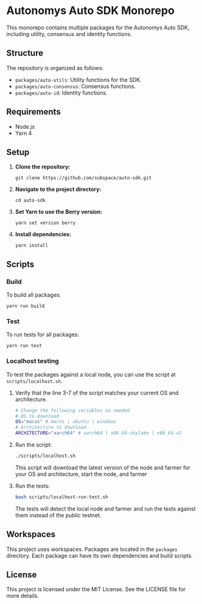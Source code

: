 # Autonomys Auto SDK Monorepo

This monorepo contains multiple packages for the Autonomys Auto SDK, including utility, consensus and identity functions.

## Structure

The repository is organized as follows:

- `packages/auto-utils`: Utility functions for the SDK.
- `packages/auto-consensus`: Consensus functions.
- `packages/auto-id`: Identity functions.

## Requirements

- Node.js
- Yarn 4

## Setup

1. **Clone the repository:**

   `git clone https://github.com/subspace/auto-sdk.git`

2. **Navigate to the project directory:**

   `cd auto-sdk`

3. **Set Yarn to use the Berry version:**

   `yarn set version berry`

4. **Install dependencies:**

   `yarn install`

## Scripts

### Build

To build all packages:

`yarn run build`

### Test

To run tests for all packages:

`yarn run test`

### Localhost testing

To test the packages against a local node, you can use the script at `scripts/localhost.sh`.

1. Verify that the line 3-7 of the script matches your current OS and architecture.

   ```bash
   # Change the following variables as needed
   # OS to download
   OS="macos" # macos | ubuntu | windows
   # Architecture to download
   ARCHITECTURE="aarch64" # aarch64 | x86_64-skylake | x86_64-v2
   ```

2. Run the script:

   ```bash
   ./scripts/localhost.sh
   ```

   This script will download the latest version of the node and farmer for your OS and architecture, start the node, and farmer

3. Run the tests:

   ```bash
   bash scripts/localhost-run-test.sh
   ```

   The tests will detect the local node and farmer and run the tests against them instead of the public testnet.

## Workspaces

This project uses workspaces. Packages are located in the `packages` directory. Each package can have its own dependencies and build scripts.

## License

This project is licensed under the MIT License. See the LICENSE file for more details.
